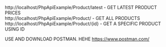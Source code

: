 http://localhost/PhpApiExample/Product/latest - GET LATEST PRODUCT PRICES <br>
http://localhost/PhpApiExample/Product/ - GET ALL PRODUCTS <br>
http://localhost/PhpApiExample/Product/{id} - GET A SPECIFIC PRODUCT USING ID



USE AND DOWNLOAD POSTMAN. HEHE
https://www.postman.com/
